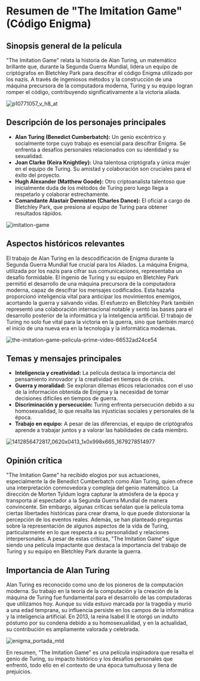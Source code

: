 # Resumen de "The Imitation Game" (Código Enigma)

## Sinopsis general de la película
"The Imitation Game" relata la historia de Alan Turing, un matemático brillante que, durante la Segunda Guerra Mundial, lidera un equipo de criptógrafos en 
Bletchley Park para descifrar el código Enigma utilizado por los nazis. A través de ingeniosos métodos y la construcción de una máquina precursora de la 
computadora moderna, Turing y su equipo logran romper el código, contribuyendo significativamente a la victoria aliada.

![p10771057_v_h8_at](https://github.com/DonovanFranco/Lenguajes_Automatas_1/assets/161343179/8a82ece4-e157-44e6-9a9e-ed9f5777fab2)


## Descripción de los personajes principales
- **Alan Turing (Benedict Cumberbatch):** Un genio excéntrico y socialmente torpe cuyo trabajo es esencial para descifrar Enigma. Se enfrenta a desafíos personales relacionados con su identidad y su sexualidad.
- **Joan Clarke (Keira Knightley):** Una talentosa criptógrafa y única mujer en el equipo de Turing. Su amistad y colaboración son cruciales para el éxito del proyecto.
- **Hugh Alexander (Matthew Goode):** Otro criptoanalista talentoso que inicialmente duda de los métodos de Turing pero luego llega a respetarlo y colaborar estrechamente.
- **Comandante Alastair Denniston (Charles Dance):** El oficial a cargo de Bletchley Park, que presiona al equipo de Turing para obtener resultados rápidos.

![imitation-game](https://github.com/DonovanFranco/Lenguajes_Automatas_1/assets/161343179/d1ef3528-87b7-4502-a830-988270714caa)

## Aspectos históricos relevantes
El trabajo de Alan Turing en la descodificación de Enigma durante la Segunda Guerra Mundial fue crucial para los Aliados. La máquina Enigma, utilizada por los nazis para cifrar sus comunicaciones, representaba un desafío formidable. El ingenio de Turing y su equipo en Bletchley Park permitió el desarrollo de una máquina precursora de la computadora moderna, capaz de descifrar los mensajes codificados. Esta hazaña proporcionó inteligencia vital para anticipar los movimientos enemigos, acortando la guerra y salvando vidas. El esfuerzo en Bletchley Park también representó una colaboración internacional notable y sentó las bases para el desarrollo posterior de la informática y la inteligencia artificial. El trabajo de Turing no solo fue vital para la victoria en la guerra, sino que también marcó el inicio de una nueva era en la tecnología y la informática modernas.

![the-imitation-game-pelicula-prime-video-66532ad24ce54](https://github.com/DonovanFranco/Lenguajes_Automatas_1/assets/161343179/b7e2143b-541b-4c05-8266-14e0fd8f8b5e)

## Temas y mensajes principales
- **Inteligencia y creatividad:** La película destaca la importancia del pensamiento innovador y la creatividad en tiempos de crisis.
- **Guerra y moralidad:** Se exploran dilemas éticos relacionados con el uso de la información obtenida de Enigma y la necesidad de tomar decisiones difíciles en tiempos de guerra.
- **Discriminación y persecución:** Turing enfrenta persecución debido a su homosexualidad, lo que resalta las injusticias sociales y personales de la época.
- **Trabajo en equipo:** A pesar de las diferencias, el equipo de criptógrafos aprende a trabajar juntos y a valorar las habilidades de cada miembro.

![1412856472817_0620x0413_1x0x998x665_1679278514977](https://github.com/DonovanFranco/Lenguajes_Automatas_1/assets/161343179/b303cf53-b0ba-4b95-961b-51cc1a5e81b2)

## Opinión crítica
"The Imitation Game" ha recibido elogios por sus actuaciones, especialmente la de Benedict Cumberbatch como Alan Turing, quien ofrece una interpretación conmovedora y compleja del genio matemático. La dirección de Morten Tyldum logra capturar la atmósfera de la época y transporta al espectador a la Segunda Guerra Mundial de manera convincente. Sin embargo, algunas críticas señalan que la película toma ciertas libertades históricas para crear drama, lo que puede distorsionar la percepción de los eventos reales. Además, se han planteado preguntas sobre la representación de algunos aspectos de la vida de Turing, particularmente en lo que respecta a su personalidad y relaciones interpersonales. A pesar de estas críticas, "The Imitation Game" sigue siendo una película impactante que destaca la importancia del trabajo de Turing y su equipo en Bletchley Park durante la guerra.

## Importancia de Alan Turing
Alan Turing es reconocido como uno de los pioneros de la computación moderna. Su trabajo en la teoría de la computación y la creación de la máquina de Turing fue fundamental para el desarrollo de las computadoras que utilizamos hoy. Aunque su vida estuvo marcada por la tragedia y murió a una edad temprana, su influencia persiste en los campos de la informática y la inteligencia artificial. En 2013, la reina Isabel II le otorgó un indulto póstumo por su condena debido a su homosexualidad, y en la actualidad, su contribución es ampliamente valorada y celebrada.

![enigma_portada_mtd](https://github.com/DonovanFranco/Lenguajes_Automatas_1/assets/161343179/2b499bc5-75e8-4e3b-91e8-b969f689500a)

En resumen, "The Imitation Game" es una película inspiradora que resalta el genio de Turing, su impacto histórico y los desafíos personales que enfrentó, todo ello en el contexto de una época tumultuosa y llena de prejuicios.

